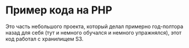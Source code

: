 # Пример кода на PHP
Это часть небольшого проекта, который делал примерно год-полтора назад для себя (тут и немного обучался и немного упражнялся), 
этот код работал с хранилищем S3. 
